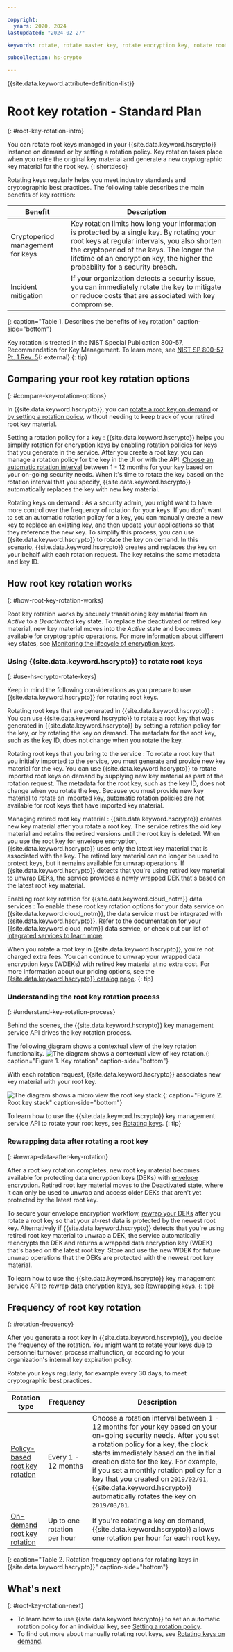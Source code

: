 ```yaml
---

copyright:
  years: 2020, 2024
lastupdated: "2024-02-27"

keywords: rotate, rotate master key, rotate encryption key, rotate root key, rotate keys automatically, key rotation, rewrap data

subcollection: hs-crypto

---
```


{{site.data.keyword.attribute-definition-list}}



# Root key rotation - Standard Plan 
{: #root-key-rotation-intro}

You can rotate root keys managed in your {{site.data.keyword.hscrypto}} instance on demand or by setting a rotation policy. Key rotation takes place when you retire the original key material and generate a new cryptographic key material for the root key.
{: shortdesc}

Rotating keys regularly helps you meet industry standards and cryptographic best practices. The following table describes the main benefits of key rotation:

| Benefit | Description |
| --- | --- |
| Cryptoperiod management for keys | Key rotation limits how long your information is protected by a single key. By rotating your root keys at regular intervals, you also shorten the cryptoperiod of the keys. The longer the lifetime of an encryption key, the higher the probability for a security breach. |
| Incident mitigation | If your organization detects a security issue, you can immediately rotate the key to mitigate or reduce costs that are associated with key compromise. |
{: caption="Table 1. Describes the benefits of key rotation" caption-side="bottom"}

Key rotation is treated in the NIST Special Publication 800-57, Recommendation for Key Management. To learn more, see [NIST SP 800-57 Pt. 1 Rev. 5](https://csrc.nist.gov/publications/detail/sp/800-57-part-1/rev-5/final){: external}
{: tip}

## Comparing your root key rotation options
{: #compare-key-rotation-options}

In {{site.data.keyword.hscrypto}}, you can [rotate a root key on demand](/docs/hs-crypto?topic=hs-crypto-rotate-keys) or [by setting a rotation policy](/docs/hs-crypto?topic=hs-crypto-set-rotation-policy), without needing to keep track of your retired root key material.


Setting a rotation policy for a key
:   {{site.data.keyword.hscrypto}} helps you simplify rotation for encryption keys by enabling rotation policies for keys that you generate in the service. After you create a root key, you can manage a rotation policy for the key in the UI or with the API. [Choose an automatic rotation interval](/docs/hs-crypto?topic=hs-crypto-root-key-rotation-intro#rotation-frequency) between 1 - 12 months for your key based on your on-going security needs. When it's time to rotate the key based on the rotation interval that you specify, {{site.data.keyword.hscrypto}} automatically replaces the key with new key material.

Rotating keys on demand
:   As a security admin, you might want to have more control over the frequency of rotation for your keys. If you don't want to set an automatic rotation policy for a key, you can manually create a new key to replace an existing key, and then update your applications so that they reference the new key. To simplify this process, you can use {{site.data.keyword.hscrypto}} to rotate the key on demand. In this scenario, {{site.data.keyword.hscrypto}} creates and replaces the key on your behalf with each rotation request. The key retains the same metadata and key ID.


## How root key rotation works
{: #how-root-key-rotation-works}

Root key rotation works by securely transitioning key material from an *Active* to a *Deactivated* key state. To replace the deactivated or retired key material, new key material moves into the *Active* state and becomes available for cryptographic operations. For more information about different key states, see [Monitoring the lifecycle of encryption keys](/docs/hs-crypto?topic=hs-crypto-key-states).

### Using {{site.data.keyword.hscrypto}} to rotate root keys
{: #use-hs-crypto-rotate-keys}

Keep in mind the following considerations as you prepare to use {{site.data.keyword.hscrypto}} for rotating root keys.

Rotating root keys that are generated in {{site.data.keyword.hscrypto}}
:   You can use {{site.data.keyword.hscrypto}} to rotate a root key that was generated in {{site.data.keyword.hscrypto}} by setting a rotation policy for the key, or by rotating the key on demand. The metadata for the root key, such as the key ID, does not change when you rotate the key.

Rotating root keys that you bring to the service
:   To rotate a root key that you initially imported to the service, you must generate and provide new key material for the key. You can use {{site.data.keyword.hscrypto}} to rotate imported root keys on demand by supplying new key material as part of the rotation request. The metadata for the root key, such as the key ID, does not change when you rotate the key. Because you must provide new key material to rotate an imported key, automatic rotation policies are not available for root keys that have imported key material.

Managing retired root key material
:   {{site.data.keyword.hscrypto}} creates new key material after you rotate a root key. The service retires the old key material and retains the retired versions until the root key is deleted. When you use the root key for envelope encryption, {{site.data.keyword.hscrypto}} uses only the latest key material that is associated with the key. The retired key material can no longer be used to protect keys, but it remains available for unwrap operations. If {{site.data.keyword.hscrypto}} detects that you're using retired key material to unwrap DEKs, the service provides a newly wrapped DEK that's based on the latest root key material.

Enabling root key rotation for {{site.data.keyword.cloud_notm}} data services
:   To enable these root key rotation options for your data service on {{site.data.keyword.cloud_notm}}, the data service must be integrated with {{site.data.keyword.hscrypto}}. Refer to the documentation for your {{site.data.keyword.cloud_notm}} data service, or check out our list of [integrated services to learn more](/docs/hs-crypto?topic=hs-crypto-integrate-services).

When you rotate a root key in {{site.data.keyword.hscrypto}}, you're not charged extra fees. You can continue to unwrap your wrapped data encryption keys (WDEKs) with retired key material at no extra cost. For more information about our pricing options, see the [{{site.data.keyword.hscrypto}} catalog page](https://cloud.ibm.com/catalog/services/hyper-protect-crypto-services).
{: tip}

### Understanding the root key rotation process
{: #understand-key-rotation-process}

Behind the scenes, the {{site.data.keyword.hscrypto}} key management service API drives the key rotation process.

The following diagram shows a contextual view of the key rotation functionality.
![The diagram shows a contextual view of key rotation.](/images/key-rotation.svg "Key rotation"){: caption="Figure 1. Key rotation" caption-side="bottom"}

With each rotation request, {{site.data.keyword.hscrypto}} associates new key material with your root key.

![The diagram shows a micro view the root key stack.](/images/root-key-stack.svg "Root key stack"){: caption="Figure 2. Root key stack" caption-side="bottom"}

To learn how to use the {{site.data.keyword.hscrypto}} key management service API to rotate your root keys, see [Rotating keys](/docs/hs-crypto?topic=hs-crypto-rotate-keys).
{: tip}

### Rewrapping data after rotating a root key
{: #rewrap-data-after-key-rotation}

After a root key rotation completes, new root key material becomes available for protecting data encryption keys (DEKs) with [envelope encryption](/docs/hs-crypto?topic=hs-crypto-envelope-encryption). Retired root key material moves to the Deactivated state, where it can only be used to unwrap and access older DEKs that aren't yet protected by the latest root key.

To secure your envelope encryption workflow, [rewrap your DEKs](/docs/hs-crypto?topic=hs-crypto-rewrap-keys) after you rotate a root key so that your at-rest data is protected by the newest root key. Alternatively if {{site.data.keyword.hscrypto}} detects that you're using retired root key material to unwrap a DEK, the service automatically reencrypts the DEK and returns a wrapped data encryption key (WDEK) that's based on the latest root key. Store and use the new WDEK for future unwrap operations that the DEKs are protected with the newest root key material.

To learn how to use the {{site.data.keyword.hscrypto}} key management service API to rewrap data encryption keys, see [Rewrapping keys](/docs/hs-crypto?topic=hs-crypto-rewrap-keys).
{: tip}

## Frequency of root key rotation
{: #rotation-frequency}

After you generate a root key in {{site.data.keyword.hscrypto}}, you decide the frequency of the rotation. You might want to rotate your keys due to personnel turnover, process malfunction, or according to your organization's internal key expiration policy.

Rotate your keys regularly, for example every 30 days, to meet cryptographic best practices.

| Rotation type | Frequency | Description |
| --- | --- | --- |
| [Policy-based root key rotation](/docs/hs-crypto?topic=hs-crypto-set-rotation-policy) | Every 1 - 12 months | Choose a rotation interval between 1 - 12 months for your key based on your on-going security needs. After you set a rotation policy for a key, the clock starts immediately based on the initial creation date for the key. For example, if you set a monthly rotation policy for a key that you created on `2019/02/01`, {{site.data.keyword.hscrypto}} automatically rotates the key on `2019/03/01`.|
| [On-demand root key rotation](/docs/hs-crypto?topic=hs-crypto-rotate-keys) | Up to one rotation per hour | If you're rotating a key on demand, {{site.data.keyword.hscrypto}} allows one rotation per hour for each root key. |
{: caption="Table 2. Rotation frequency options for rotating keys in {{site.data.keyword.hscrypto}}" caption-side="bottom"}



## What's next
{: #root-key-rotation-next}

- To learn how to use {{site.data.keyword.hscrypto}} to set an automatic rotation policy for an individual key, see [Setting a rotation policy](/docs/hs-crypto?topic=hs-crypto-set-rotation-policy).
- To find out more about manually rotating root keys, see [Rotating keys on demand](/docs/hs-crypto?topic=hs-crypto-rotate-keys).
